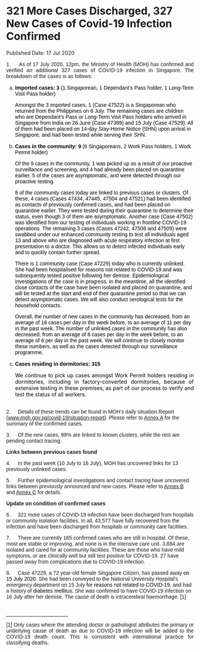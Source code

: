 <html>
    <meta http-equiv="Content-Type" content="text/html; charset=utf-8"/>
    <meta charset="utf-8"/>
    <title>321 More Cases Discharged, 327 New Cases of Covid-19 Infection Confirmed</title>
    <body><h1>321 More Cases Discharged, 327 New Cases of Covid-19 Infection Confirmed</h1>
    <p>Published Date: 17 Jul 2020</p> <p style="text-align: justify;"><span style="font-family: Arial; font-size: 14px;"><span>1.&nbsp; &nbsp; &nbsp;As of 17 July 2020, 12pm, the Ministry of Health (MOH) has confirmed and verified an additional </span></span><span style="font-family: Arial; font-size: 14px;"><span><span>327 </span></span></span><span style="font-family: Arial; font-size: 14px;"><span><span>cases of COVID-19 infection in Singapore</span></span></span><span style="font-family: Arial; font-size: 14px;"><span>. The breakdown of the cases is as follows:</span></span><span style="font-family: Arial; font-size: 14px;"></span></p> <ol style="list-style-type: lower-alpha;"><li><span style="font-family: Arial; font-size: 14px;"><span><strong><span style="color: windowtext;">Imported cases: 3 </span></strong></span></span><span style="font-family: Arial; font-size: 14px;"><span><span><span style="color: windowtext;">(1 Singaporean, 1 Dependant’s Pass holder, 1 Long-Term Visit Pass holder)</span></span></span></span><p><span style="font-family: Arial; font-size: 14px;"><span><span><span><span style="color: windowtext;">Amongst the 3 imported cases, 1 (Case </span></span></span></span></span><span style="font-family: Arial; font-size: 14px;"><span><span><span><span><span style="color: windowtext;">47522) </span></span></span></span></span></span><span style="font-family: Arial; font-size: 14px;"><span><span><span><span><span style="color: windowtext;">is a Singaporean who returned from the Philippines on 6 July. The remaining cases are children who are Dependant’s Pass or Long-Term Visit Pass holders who arrived in Singapore from India on 26 June (Case </span></span></span></span></span></span><span style="font-family: Arial; font-size: 14px;"><span><span><span><span><span style="color: windowtext;">47389) and 15 July (Case 47529). </span></span></span></span></span></span><span style="font-family: Arial; font-size: 14px;"><span><span><span><span><span style="color: black;">All of them </span></span></span></span></span></span><span style="font-family: Arial; font-size: 14px;"><span><span><span><span><span style="color: windowtext;">had been placed on 14-day Stay-Home Notice (SHN) upon arrival in Singapore, and had been tested while serving their SHN.</span></span></span></span></span></span><span style="font-family: Arial; font-size: 14px;"></span></p></li><li><span style="font-family: Arial; font-size: 14px;"><span><span><span><strong><span style="color: windowtext;">Cases in the community: 9 </span></strong></span></span></span></span><span style="font-family: Arial; font-size: 14px;"><span><span><span><span><span style="color: windowtext;">(6 Singaporeans, 2 Work Pass holders, 1 Work Permit holder)</span></span></span></span></span></span><p><span style="font-family: Arial; font-size: 14px;"><span><span><span><span><span><span><span><span style="color: windowtext;">Of the 9 cases in the community, 1 was picked up as a result of our proactive surveillance and screening, and 4 had already been placed on quarantine earlier. 5 of the cases are asymptomatic, and were detected through our proactive testing.</span></span></span></span></span></span></span></span></span><span style="color: windowtext; font-family: Arial; font-size: 14px;"></span></p><p><span style="font-family: Arial; font-size: 14px;"><span><span><span><span><span><span><span><span><span class="null1"><span style="color: windowtext;">8 of the community cases today are linked to previous cases or clusters. Of these, 4 cases (Cases 47434, 47445, </span></span></span></span></span></span></span></span></span></span></span><span style="font-family: Arial; font-size: 14px;"><span><span><span><span><span><span><span><span><span style="color: black;">47504</span></span></span></span></span></span></span></span></span></span><span style="font-family: Arial; font-size: 14px;"><span><span><span><span><span><span><span><span><span class="null1"><span style="color: windowtext;"> </span></span></span></span></span></span></span></span></span></span></span><span style="font-family: Arial; font-size: 14px;"><span><span><span><span><span><span><span><span><span class="null1"><span style="color: windowtext;">and 47521) had </span></span></span></span></span></span></span></span></span></span></span><span style="font-family: Arial; font-size: 14px;"><span><span><span><span><span><span><span><span><span style="color: black;">been identified as contacts of previously confirmed cases, and had been placed on quarantine earlier. They were tested during their quarantine to determine their status, even though 3 of them are asymptomatic. Another case (Case </span></span></span></span></span></span></span></span></span></span><span style="font-family: Arial; font-size: 14px;"><span><span><span><span><span><span><span><span><span style="color: black;">47502</span></span></span></span></span></span></span></span></span></span><span style="font-family: Arial; font-size: 14px;"><span><span><span><span><span><span><span><span><span style="color: black;">) was</span></span></span></span></span></span></span></span></span></span><span style="font-family: Arial; font-size: 14px;"><span><span><span><span><span><span><span><span><span style="color: black;"> </span></span></span></span></span></span></span></span></span></span><span style="font-family: Arial; font-size: 14px;"><span><span><span><span><span><span><span><span><span style="color: black;">identified from our testing of individuals working in frontline COVID-19 operations. T</span></span></span></span></span></span></span></span></span></span><span style="font-family: Arial; font-size: 14px;"><span><span><span><span><span><span><span><span><span style="color: windowtext;">he remaining 3</span></span></span></span></span></span></span></span></span></span><span style="font-family: Arial; font-size: 14px;"><span><span><span><span><span><span><span><span><span style="color: black;"> cases (Cases 47242, 47508 and 47509</span></span></span></span></span></span></span></span></span></span><span style="font-family: Arial; font-size: 14px;"><span><span><span><span><span><span><span><span><span style="color: black;">)</span></span></span></span></span></span></span></span></span></span><span style="font-family: Arial; font-size: 14px;"><span><span><span><span><span><span><span><span><span style="color: black;"> </span></span></span></span></span></span></span></span></span></span><span style="font-family: Arial; font-size: 14px;"><span><span><span><span><span><span><span><span><span class="null1"><span style="color: black;">were </span></span></span></span></span></span></span></span></span></span></span><span style="font-family: Arial; font-size: 14px;"><span><span><span><span><span><span><span><span><span style="color: black;">swabbed under our enhanced community testing to test all individuals</span></span></span></span></span></span></span></span></span></span><span style="font-family: Arial; font-size: 14px;"><span><span><span><span><span><span><span><span><span style="color: black;"> </span></span></span></span></span></span></span></span></span></span><span style="font-family: Arial; font-size: 14px;"><span><span><span><span><span><span><span><span><span style="color: black;">aged 13 and above who are diagnosed with acute respiratory infection at first presentation to a doctor. This allows us to detect infected individuals early and to quickly contain further spread.</span></span></span></span></span></span></span></span></span></span><span style="font-family: Arial; font-size: 14px;"></span></p><p><span style="font-family: Arial; font-size: 14px;"><span><span><span><span><span><span><span><span><span style="color: black;">There is 1 <span class="null1">community case (Case </span></span></span></span></span></span></span></span></span></span></span><span style="font-family: Arial; font-size: 14px;"><span><span><span><span><span><span><span><span><span style="color: windowtext;">47229)</span></span></span></span></span></span></span></span></span></span><span style="font-family: Arial; font-size: 14px;"><span><span><span><span><span><span><span><span><span class="null1"><span style="color: black;"> today who is currently unlinked. She had been hospitalised for reasons not related to COVID-19 and was subsequently tested positive following her demise. </span></span></span></span></span></span></span></span></span></span></span><span style="font-family: Arial; font-size: 14px;"><span><span><span><span><span><span><span><span><span style="color: windowtext;">Epidemiological investigations of the case is in progress. In the meantime, a</span></span></span></span></span></span></span></span></span></span><span style="font-family: Arial; font-size: 14px;"><span><span><span><span><span><span><span><span><span style="color: black;">ll the identified close contacts of the case have been isolated and placed on quarantine, and will be tested at the start and end of their quarantine period so that we can detect asymptomatic cases. We will also conduct serological tests for the household contacts.</span></span></span></span></span></span></span></span></span></span><span style="font-family: Arial; font-size: 14px;"></span></p><p><span style="font-family: Arial; font-size: 14px;"><span><span><span><span><span><span><span style="color: windowtext;">Overall, the number of new cases in the community has decreased, from an average of 16 cases per day in the week before, to an average of 11 per day in the past week.</span></span></span></span></span></span></span></span><span style="font-family: Arial; font-size: 14px;"><span><span><span><span><span><span style="color: windowtext;"> </span></span></span></span></span></span></span><span style="font-family: Arial; font-size: 14px;"><span><span><span><span><span><span style="color: windowtext;">The </span></span></span></span></span></span></span><span style="font-family: Arial; font-size: 14px;"><span><span><span><span><span><span style="color: windowtext;">number of unlinked cases in the community has also decreased, from an average of 8 cases per day in the week before, to an average of 6 per day in the past week.&nbsp;</span></span></span></span></span></span></span><span style="font-family: Arial; font-size: 14px;"><span><span><span><span><span style="color: windowtext;">We will continue to closely monitor these numbers, as well as the cases detected through our surveillance programme.</span></span></span></span></span></span><span style="font-family: Arial; font-size: 14px;"></span></p></li><li><span style="font-family: Arial; font-size: 14px;"><span><span><strong><span style="color: windowtext;">Cases residing in dormitories: 315</span></strong></span></span></span></li></ol> <p style="margin: 0cm 0cm 0.0001pt 18pt; text-align: justify;"><span style="font-size: 14px;"><span style="color: windowtext;"> We continue to pick up cases amongst Work Permit holders residing in dormitories, including in factory-converted dormitories, because of extensive testing in these premises, as part of our process to verify and test the status of all workers.</span></span></p> <p><span style="font-family: Arial; font-size: 14px;"><span><span><br>2.&nbsp; &nbsp; &nbsp;</span></span></span><span style="font-family: Arial; font-size: 14px;">Details of these trends can be found in MOH’s daily situation Report</span><span style="font-family: Arial; font-size: 14px;"> (</span><a href="http://www.moh.gov.sg/covid-19/situation-report" style="font-family: Arial; font-size: 14px;">www.moh.gov.sg/covid-19/situation-report</a><span style="font-family: Arial; font-size: 14px;">). Please refer to <u><a href="/docs/librariesprovider5/default-document-library/annex-a739a2fb911034aa6b0bf06256ec5fc80.pdf?sfvrsn=8177df79_0" title="Annex A">Annex A</a></u> for the summary of the confirmed cases.</span><span style="font-family: Arial; font-size: 14px;"></span></p><p><span style="font-family: Arial; font-size: 14px;"><span><span>3.&nbsp; &nbsp; &nbsp;Of the new cases, 99% are linked to known clusters, while the rest are pending contact tracing.</span></span></span><span style="font-family: Arial; font-size: 14px;"></span></p><p><span style="font-family: Arial; font-size: 14px;"><strong>Links between previous cases found</strong></span></p><p><span style="font-family: Arial; font-size: 14px;"><span><span><span>4.&nbsp; &nbsp; &nbsp;In the past week (10 July to 16 July), MOH has uncovered links for 13 previously unlinked case</span></span></span></span><span style="font-family: Arial; font-size: 14px;"><span><span><span>s. </span></span></span></span></p><p><span style="font-family: Arial; font-size: 14px;"><span><span><span>5.&nbsp; &nbsp; &nbsp;</span></span></span></span><span style="font-family: Arial; font-size: 14px;">Further epidemiological investigations and contact tracing have uncovered links between previously announced and new cases. Please refer to <u><a href="/docs/librariesprovider5/default-document-library/annex-bda7796716649472d9b833ffda14f0ef0.pdf?sfvrsn=b568d20a_0" title="Annex B">Annex B</a></u> and <u><a href="/docs/librariesprovider5/default-document-library/annex-c28d42c7501cb4f2f83baec20f1723f8c.pdf?sfvrsn=b596c126_0" title="Annex C">Annex C</a></u> for detai</span><span style="font-family: Arial; font-size: 14px;">ls.</span><strong style="font-family: Arial; font-size: 14px;"></strong></p><p><p><span style="font-family: Arial; font-size: 14px;"><strong>Update on condition of confirmed cases</strong></span><span style="font-family: Arial; font-size: 14px;"></span></p></p><p><span style="font-family: Arial; font-size: 14px;">6.&nbsp; &nbsp; &nbsp;321 more cases of COVID-19 infection have been discharged from hospitals or community isolation facilities. In all, 43,577 have fully recovered from the infection and have been discharged from hospitals or community care facilities.</span><span style="font-family: Arial; font-size: 14px;"></span></p><p><span style="font-family: Arial; font-size: 14px;">7.&nbsp; &nbsp; &nbsp;There are currently 165 confirmed cases who are still in hospital. Of these, most are stable or improving, and none is in the intensive care unit. 3,684 are isolated and cared for at community facilities. These are those who have mild symptoms, or are clinically well but still test positive for COVID-19. 27 have passed away from complications due to COVID-19 infection.</span><span style="font-family: Arial; font-size: 14px;"></span></p><p><span style="font-family: Arial; font-size: 14px;"><span style="font-family: Arial;">8.&nbsp; &nbsp; &nbsp;Case 47229, a 72 year-old female Singapore Citizen, has passed away <span style="color: black;">on 15 July 2020. </span>She had been conveyed to the National University Hospital’s emergency department on 15 July</span> <span class="null1"><span style="color: black;">for reasons not related to COVID-19</span></span>, and had a history of <span style="color: black;">diabetes mellitus</span>. She was confirmed to have COVID-19 infection on 16 July after her demise. The cause of death is intracerebral haemorrhage. [1]</span></p> <div><span style="font-family: Arial; font-size: 14px;"><br clear="all"> </span><hr align="left" size="1" width="33%"> <div id="ftn1"> <p style="text-align: justify;"><span style="font-family: Arial; font-size: 14px;">[1] Only cases where the attending doctor or pathologist attributes the primary or underlying cause of death as due to COVID-19 infection will be added to the COVID-19 death count. This is consistent with international practice for classifying deaths. </span></p> </div> </div></body>
</html>